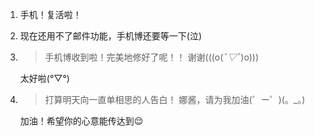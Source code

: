 1. 手机！复活啦！

2. 现在还用不了邮件功能，手机博还要等一下(泣)

3. > 手机博收到啦！完美地修好了呢！！ 谢谢(((o(*ﾟ▽ﾟ*)o)))

   太好啦(°▽°)

4. > 打算明天向一直单相思的人告白！ 娜酱，请为我加油(゜ー゜)(。_。)

   加油！希望你的心意能传达到😌